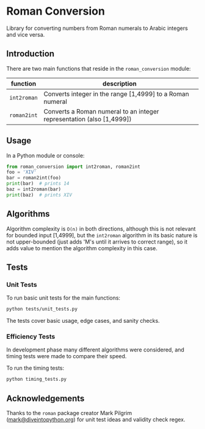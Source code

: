 # Roman Conversion

Library for converting numbers from Roman numerals to Arabic integers and vice versa.


## Introduction

There are two main functions that reside in the `roman_conversion` module:

function | description
-------- | -----------
`int2roman` | Converts integer in the range [1,4999] to a Roman numeral
`roman2int` | Converts a Roman numeral to an integer representation (also [1,4999])

## Usage

In a Python module or console:

```python
from roman_conversion import int2roman, roman2int
foo = 'XIV'
bar = roman2int(foo)
print(bar)  # prints 14
baz = int2roman(bar)
print(baz)  # prints XIV
```

## Algorithms

Algorithm complexity is `O(n)` in both directions, although this is not relevant for bounded input [1,4999], but the 
`int2roman` algorithm in its basic nature is not upper-bounded (just adds 'M's until it arrives to correct range), so 
it adds value to mention the algorithm complexity in this case. 

## Tests

### Unit Tests
To run basic unit tests for the main functions:
```bash
python tests/unit_tests.py
```

The tests cover basic usage, edge cases, and sanity checks.

### Efficiency Tests
In development phase many different algorithms were considered, and timing tests were made to compare their speed.

To run the timing tests:
```bash
python timing_tests.py
```


## Acknowledgements

Thanks to the `roman` package creator Mark Pilgrim (mark@diveintopython.org) 
for unit test ideas and validity check regex.
